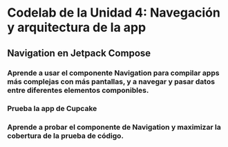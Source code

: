# Codelab de la Unidad 4: Navegación y arquitectura de la app
## Navigation en Jetpack Compose
### Aprende a usar el componente Navigation para compilar apps más complejas con más pantallas, y a navegar y pasar datos entre diferentes elementos componibles.
### Prueba la app de Cupcake
### Aprende a probar el componente de Navigation y maximizar la cobertura de la prueba de código.
